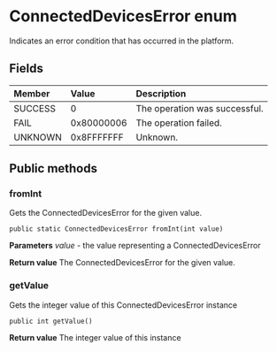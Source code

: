 # ConnectedDevicesError enum
Indicates an error condition that has occurred in the platform.

## Fields

|Member   |Value   |Description   |
|:--------|:-------|:-------------|
|SUCCESS |0 |The operation was successful. |
|FAIL |0x80000006 |The operation failed. |
|UNKNOWN |0x8FFFFFFF |Unknown. |

## Public methods

### fromInt
Gets the ConnectedDevicesError for the given value.

`public static ConnectedDevicesError fromInt(int value)`

**Parameters**
*value* - the value representing a ConnectedDevicesError

**Return value**
The ConnectedDevicesError for the given value.

### getValue
Gets the integer value of this ConnectedDevicesError instance

`public int getValue()`

**Return value**
The integer value of this instance